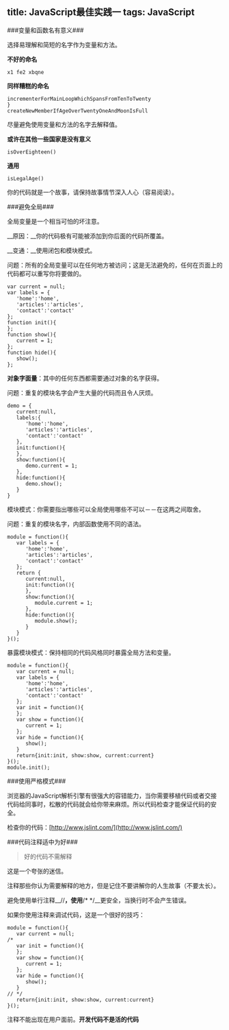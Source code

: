 title: JavaScript最佳实践一
tags: JavaScript
---
###变量和函数名有意义###

选择易理解和简短的名字作为变量和方法。

__不好的命名__

	x1 fe2 xbqne

__同样糟糕的命名__

	incrementerForMainLoopWhichSpansFromTenToTwenty
	}
	createNewMemberIfAgeOverTwentyOneAndMoonIsFull

尽量避免使用变量和方法的名字去解释值。

__或许在其他一些国家是没有意义__

	isOverEighteen()

__通用__

	isLegalAge()

你的代码就是一个故事，请保持故事情节深入人心（容易阅读）。

###避免全局###

全局变量是一个相当可怕的坏注意。

__原因：__你的代码极有可能被添加到你后面的代码所覆盖。

__变通：__使用闭包和模块模式。

问题：所有的全局变量可以在任何地方被访问；这是无法避免的，任何在页面上的代码都可以重写你将要做的。

	var current = null;
	var labels = {
	   'home':'home',
	   'articles':'articles',
	   'contact':'contact'	
	};
	function init(){
	};
	function show(){
	   current = 1;
	};
	function hide(){
	   show();
	};

__对象字面量__：其中的任何东西都需要通过对象的名字获得。

问题：重复的模块名字会产生大量的代码而且令人厌烦。

	demo = {
	   current:null,
	   labels:{
	      'home':'home',
	      'articles':'articles',
	      'contact':'contact'
	   },
	   init:function(){
	   },
	   show:function(){
	      demo.current = 1;
	   },
	   hide:function(){
	      demo.show();
	   }
	}

模块模式：你需要指出哪些可以全局使用哪些不可以－－在这两之间取舍。

问题：重复的模块名字，内部函数使用不同的语法。

	module = function(){
	   var labels = {
	      'home':'home',
	      'articles':'articles',
	      'contact':'contact'
	   };
	   return {
	      current:null,
	      init:function(){
	      },
	      show:function(){
	         module.current = 1;
	      },
	      hide:function(){
	         module.show();
	      }
	   }
	}();

暴露模块模式：保持相同的代码风格同时暴露全局方法和变量。

	module = function(){
	   var current = null;
	   var labels = {
	      'home':'home',
	      'articles':'articles',
	      'contact':'contact'
	   };
	   var init = function(){
	   };
	   var show = function(){
	      current = 1;
	   };
	   var hide = function(){
	      show();
	   }
	   return{init:init, show:show, current:current}
	}();
	module.init();

###使用严格模式###

浏览器的JavaScript解析引擎有很强大的容错能力，当你需要移植代码或者交接代码给同事时，松散的代码就会给你带来麻烦。所以代码检查才能保证代码的安全。

检查你的代码：[http://www.jslint.com/](http://www.jslint.com/)

###代码注释适中为好###

>好的代码不需解释

这是一个夸张的迷信。

注释那些你认为需要解释的地方，但是记住不要讲解你的人生故事（不要太长）。

避免使用单行注释__//__，使用__/* */__更安全，当换行时不会产生错误。

如果你使用注释来调试代码，这是一个很好的技巧：

	module = function(){
	   var current = null;
	/*
	   var init = function(){
	   };
	   var show = function(){
	      current = 1;
	   };
	   var hide = function(){
	      show();
	   }
	// */
	   return{init:init, show:show, current:current}
	}();

注释不能出现在用户面前。__开发代码不是活的代码__








































































